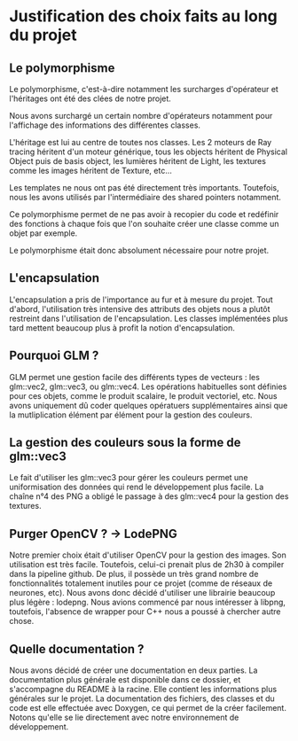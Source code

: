 # Justification des choix faits au long du projet

## Le polymorphisme

Le polymorphisme, c'est-à-dire notamment les surcharges d'opérateur et l'héritages ont été des clées de notre projet.

Nous avons surchargé un certain nombre d'opérateurs notamment pour l'affichage des informations des différentes classes.

L'héritage est lui au centre de toutes nos classes. Les 2 moteurs de Ray tracing héritent d'un moteur générique, tous les objects héritent de Physical Object puis de basis object, les lumières héritent de Light, les textures comme les images héritent de Texture, etc...

Les templates ne nous ont pas été directement très importants. Toutefois, nous les avons utilisés par l'intermédiaire des shared pointers notamment.

Ce polymorphisme permet de ne pas avoir à recopier du code et redéfinir des fonctions à chaque fois que l'on souhaite créer une classe comme un objet par exemple.

Le polymorphisme était donc absolument nécessaire pour notre projet.

## L'encapsulation

L'encapsulation a pris de l'importance au fur et à mesure du projet. Tout d'abord, l'utilisation très intensive des attributs des objets nous a plutôt restreint dans l'utilisation de l'encapsulation. Les classes implémentées plus tard mettent beaucoup plus à profit la notion d'encapsulation.

## Pourquoi GLM ?

GLM permet une gestion facile des différents types de vecteurs : les glm::vec2, glm::vec3, ou glm::vec4. Les opérations habituelles sont définies pour ces objets, comme le produit scalaire, le produit vectoriel, etc. Nous avons uniquement dû coder quelques opératuers supplémentaires ainsi que la mutliplication élément par élément pour la gestion des couleurs.

## La gestion des couleurs sous la forme de glm::vec3

Le fait d'utiliser les glm::vec3 pour gérer les couleurs permet une uniformisation des données qui rend le développement plus facile. La chaîne n°4 des PNG a obligé le passage à des glm::vec4 pour la gestion des textures.

## Purger OpenCV ? -> LodePNG

Notre premier choix était d'utiliser OpenCV pour la gestion des images. Son utilisation est très facile. Toutefois, celui-ci prenait plus de 2h30 à compiler dans la pipeline github. De plus, il possède un très grand nombre de fonctionnalités totalement inutiles pour ce projet (comme de réseaux de neurones, etc). Nous avons donc décidé d'utiliser une librairie beaucoup plus légère : lodepng. Nous avions commencé par nous intéresser à libpng, toutefois, l'absence de wrapper pour C++ nous a poussé à chercher autre chose.

## Quelle documentation ?

Nous avons décidé de créer une documentation en deux parties. La documentation plus générale est disponible dans ce dossier, et s'accompagne du README à la racine. Elle contient les informations plus générales sur le projet. La documentation des fichiers, des classes et du code est elle effectuée avec Doxygen, ce qui permet de la créer facilement. Notons qu'elle se lie directement avec notre environnement de développement.
